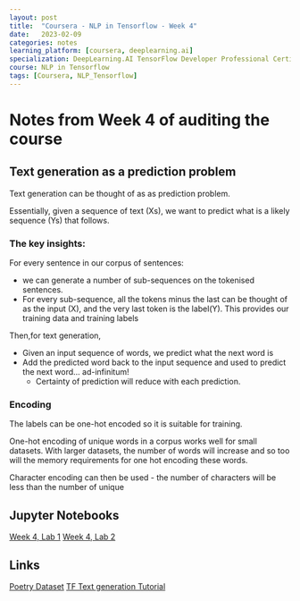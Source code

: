 ```yaml
---
layout: post
title:  "Coursera - NLP in Tensorflow - Week 4"
date:   2023-02-09 
categories: notes
learning_platform: [coursera, deeplearning.ai]
specialization: DeepLearning.AI TensorFlow Developer Professional Certificate
course: NLP in Tensorflow
tags: [Coursera, NLP_Tensorflow] 
---
```

# Notes from Week 4 of auditing the course
## Text generation as a prediction problem

Text generation can be thought of as as prediction problem.

Essentially, given a sequence of text (Xs), we want to predict what is a likely sequence (Ys) that follows.
### The key insights:

For every sentence in our corpus of sentences:
* we can generate a number of sub-sequences on the tokenised sentences.
* For every sub-sequence, all the tokens minus the last can be thought of as the input (X), and the very last token is the label(Y). This  provides our training data and training labels

Then,for text generation,
* Given an input sequence of words, we predict what the next word is
* Add the predicted word back to the input sequence and used to predict the next word… ad-infinitum!
  * Certainty of prediction will reduce with each prediction.
### Encoding

The labels can be one-hot encoded so it is suitable for training.

One-hot encoding of unique words in a corpus works well for small datasets. With larger datasets, the number of words will increase and so too will the memory requirements for one hot encoding these words.

Character encoding can then be used - the number of characters will be less than the number of unique 

## Jupyter Notebooks

[Week 4, Lab 1](https://github.com/https-deeplearning-ai/tensorflow-1-public/blob/main/C3/W4/ungraded_labs/C3_W4_Lab_1.ipynb)
[Week 4, Lab 2](https://github.com/https-deeplearning-ai/tensorflow-1-public/blob/main/C3/W4/ungraded_labs/C3_W4_Lab_2_irish_lyrics.ipynb)

## Links
[Poetry Dataset](https://github.com/https-deeplearning-ai/tensorflow-1-public/blob/main/C3/W4/misc/Laurences_generated_poetry.txt)
[TF Text generation Tutorial](https://www.tensorflow.org/tutorials/sequences/text_generation)